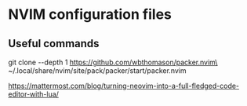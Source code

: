 # NVIM configuration files

## Useful commands

git clone --depth 1 https://github.com/wbthomason/packer.nvim\
 ~/.local/share/nvim/site/pack/packer/start/packer.nvim

 https://mattermost.com/blog/turning-neovim-into-a-full-fledged-code-editor-with-lua/
